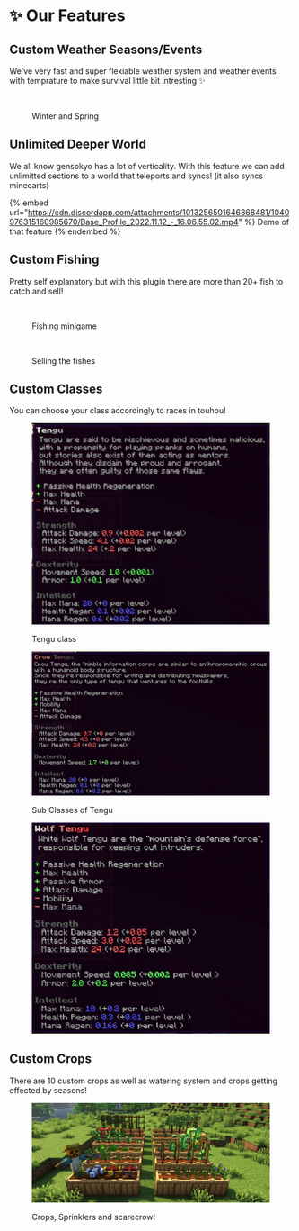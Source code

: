# ✨ Our Features

## Custom Weather Seasons/Events

We've very fast and super flexiable weather system and weather events with temprature to make survival little bit intresting :sparkles:

<figure><img src="https://pbs.twimg.com/media/FheVeDcXwAA8Q_U?format=jpg&#x26;name=medium" alt=""><figcaption><p>Winter and Spring</p></figcaption></figure>

## Unlimited Deeper World

We all know gensokyo has a lot of verticality. With this feature we can add unlimitted sections to a world that teleports and syncs! (it also syncs minecarts)

{% embed url="https://cdn.discordapp.com/attachments/1013256501646868481/1040976315160985670/Base_Profile_2022.11.12_-_16.06.55.02.mp4" %}
Demo of that feature
{% endembed %}

## Custom Fishing

Pretty self explanatory but with this plugin there are more than 20+ fish to catch and sell!

<figure><img src="../.gitbook/assets/ezgif.com-gif-maker (5).gif" alt=""><figcaption><p>Fishing minigame</p></figcaption></figure>

<figure><img src="../.gitbook/assets/javaw_Q0ruNdVvsE.gif" alt=""><figcaption><p>Selling the fishes</p></figcaption></figure>

## Custom Classes

You can choose your class accordingly to races in touhou!

<figure><img src="../.gitbook/assets/javaw_e0tSp8eO4w.jpg" alt=""><figcaption><p>Tengu class</p></figcaption></figure>

<div>

<figure><img src="../.gitbook/assets/javaw_XLHsyEE3nE.jpg" alt=""><figcaption><p>Sub Classes of Tengu</p></figcaption></figure>

 

<figure><img src="../.gitbook/assets/javaw_6iwUrGMZWL.jpg" alt=""><figcaption></figcaption></figure>

</div>

## Custom Crops

There are 10 custom crops as well as watering system and crops getting effected by seasons!

<figure><img src="../.gitbook/assets/image (3).png" alt=""><figcaption><p>Crops, Sprinklers and scarecrow!</p></figcaption></figure>

